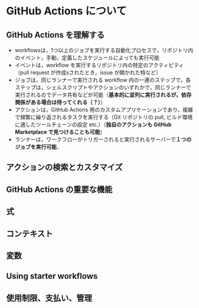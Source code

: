 # GitHub Actions について

## GitHub Actions を理解する
- workflowsは，1つ以上のジョブを実行する自動化プロセスで，リポジトリ内のイベント，手動，定義したスケジュールによっても実行可能
- イベントは，workflow を実行するリポジトリ内の特定のアクティビティ（pull request が作成sされたとき，issue が開かれた特など）
- ジョブは，同じランナーで実行される workflow 内の一連のステップで，各ステップは，シェルスクリプトやアクションのいずれかで，同じランナーで実行されるのでデータ共有などが可能（**基本的に並列に実行されるが，依存関係がある場合は待ってくれる（？）**）
- アクションは，GitHub Actions 用のカスタムアプリケーションであり，複雑で頻繁に繰り返されるタスクを実行する（Git リポジトリの pull, ビルド環境に適したツールチェーンの設定 etc.）（**独自のアクションも GitHub Marketplace で見つけることも可能**）
- ランナーは，ワークフローがトリガーされると実行されるサーバーで**１つのジョブを実行可能．**

## アクションの検索とカスタマイズ

## GitHub Actions の重要な機能

## 式

## コンテキスト

## 変数

## Using starter workflows

## 使用制限、支払い、管理